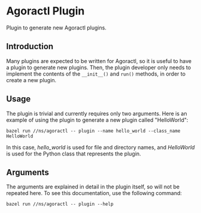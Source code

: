 # Agoractl Plugin

Plugin to generate new Agoractl plugins.

## Introduction

Many plugins are expected to be written for Agoractl, so it is useful to have a plugin to generate new plugins.  Then,
the plugin developer only needs to implement the contents of the `__init__()` and `run()` methods, in order to create a
new plugin.

## Usage

The plugin is trivial and currently requires only two arguments.  Here is an example of using the plugin to generate a
new plugin called "HelloWorld":

```shell
bazel run //ns/agoractl -- plugin --name hello_world --class_name HelloWorld
```

In this case, _hello_world_ is used for file and directory names, and _HelloWorld_ is used for the Python class that
represents the plugin.

## Arguments

The arguments are explained in detail in the plugin itself, so will not be repeated here.  To see this documentation,
use the following command:

```shell
bazel run //ns/agoractl -- plugin --help
```
